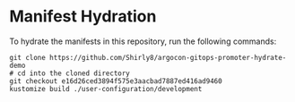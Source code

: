 # Manifest Hydration

To hydrate the manifests in this repository, run the following commands:

```shell
git clone https://github.com/Shirly8/argocon-gitops-promoter-hydrate-demo
# cd into the cloned directory
git checkout e16d26ced3894f575e3aacbad7887ed416ad9460
kustomize build ./user-configuration/development
```
